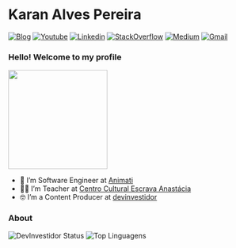 # Karan Alves Pereira

[![Blog](https://img.shields.io/badge/Blog-blue.svg?style=for-the-badge&logo=wordpress)](https://devinvestidor.com.br/)
[![Youtube](https://img.shields.io/badge/Youtube-red.svg?style=for-the-badge&logo=youtube)](https://www.youtube.com/c/devinvestidor)
[![Linkedin](https://img.shields.io/badge/LinkedIn-blue?style=for-the-badge&logo=Linkedin)](https://www.linkedin.com/in/karanalpe/)
[![StackOverflow](https://img.shields.io/badge/Stackoverflow-lightgrey?style=for-the-badge&logo=stack-overflow)](https://pt.stackoverflow.com/users/39018/devinvestidor?tab=profile)
[![Medium](https://img.shields.io/badge/Medium-black?style=for-the-badge&logo=Medium)](https://medium.com/me-ajude-a-crescer)
[![Gmail](https://img.shields.io/badge/-Gmail-c14438?style=for-the-badge&logo=Gmail&logoColor=white&link=mailto:karanalpe@gmail.com)](mailto:karanalpe@gmail.com)



### Hello! Welcome to my profile
<img style="margin: 0 auto" src="https://media.giphy.com/media/xT9IgG50Fb7Mi0prBC/giphy.gif" height="200">


- 👷 I’m Software Engineer at <a target="_blank" href="https://www.animati.com.br//">Animati</a>
- 👨‍🏫 I’m Teacher at <a target="_blank" href="https://ccea.org.br/">Centro Cultural Escrava Anastácia</a>
- 🤓 I’m a Content Producer at <a target="_blank" href="http://devinvestidor.com.br/">devinvestidor</a>


### About

![DevInvestidor Status](https://github-readme-stats.vercel.app/api?username=devinvestidor&show_icons=true)
![Top Linguagens](https://github-readme-stats.vercel.app/api/top-langs/?username=devinvestidor&layout=compact)
